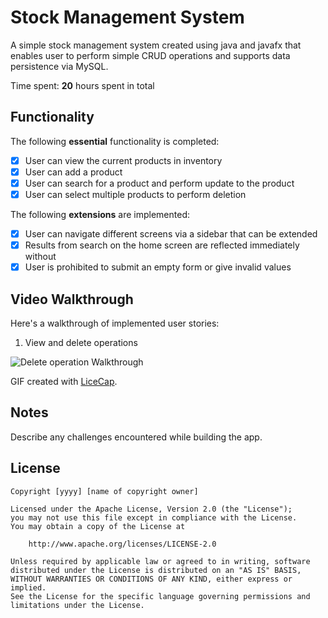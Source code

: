 # Stock Management System

A simple stock management system created using java and javafx that enables user to perform simple CRUD operations and supports data persistence via MySQL.

Time spent: **20** hours spent in total

## Functionality

The following **essential** functionality is completed:

* [x] User can view the current products in inventory
* [x] User can add a product
* [x] User can search for a product and perform update to the product
* [x] User can select multiple products to perform deletion

The following **extensions** are implemented:

* [x] User can navigate different screens via a sidebar that can be extended
* [x] Results from search on the home screen are reflected immediately without
* [x] User is prohibited to submit an empty form or give invalid values

## Video Walkthrough

Here's a walkthrough of implemented user stories:
1. View and delete operations
<img src='https://github.com/user-attachments/assets/8385dd70-887c-4769-9856-006fa83f2cbc' title='Delete operation' width='' alt='Delete operation Walkthrough' />

GIF created with [LiceCap](http://www.cockos.com/licecap/).

## Notes

Describe any challenges encountered while building the app.

## License

    Copyright [yyyy] [name of copyright owner]

    Licensed under the Apache License, Version 2.0 (the "License");
    you may not use this file except in compliance with the License.
    You may obtain a copy of the License at

        http://www.apache.org/licenses/LICENSE-2.0

    Unless required by applicable law or agreed to in writing, software
    distributed under the License is distributed on an "AS IS" BASIS,
    WITHOUT WARRANTIES OR CONDITIONS OF ANY KIND, either express or implied.
    See the License for the specific language governing permissions and
    limitations under the License.
